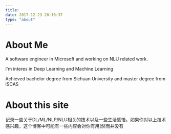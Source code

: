 ```yaml
---
title:
date: 2017-12-23 20:10:37
type: "about"
---
```


# About Me

A software engineer in Microsoft and working on NLU related work.

I'm interes in Deep Learning and Machine Learning

Achieved bachelor degree from Sichuan University and master degree from ISCAS

# About this site


记录一些关于DL/ML/NLP/NLU相关的技术以及一些生活感悟。如果你对以上技术感兴趣，这个博客中可能有一些内容会对你有用(然而并没有






